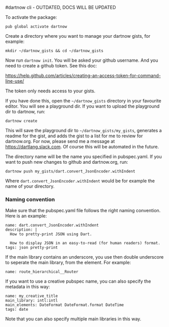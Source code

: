 #dartnow cli - OUTDATED, DOCS WILL BE UPDATED

To activate the package:

`pub global activate dartnow`

Create a directory where you want to manage your dartnow gists, for example:

`mkdir ~/dartnow_gists && cd ~/dartnow_gists`

Now run `dartnow init`. You will be asked your github username. And you need to create a github token. See this doc:

https://help.github.com/articles/creating-an-access-token-for-command-line-use/

The token only needs access to your gists.

If you have done this, open the `~/dartnow_gists` directory in your favourite editor. You will see a playground dir. If you want to upload the playground dir to dartnow, run:

`dartnow create`

This will save the playground dir to `~/dartnow_gists/my_gists`, generates a readme for the gist, and adds the gist to a list for me to review for dartnow.org. For now, please send me a message at https://dartlang.slack.com. Of course this will be automated in the future.

The directory name will be the name you specified in pubspec.yaml. If you want to push new changes to github and dartnow.org, run:

`dartnow push my_gists/dart.convert_JsonEncoder.withIndent`

Where `dart.convert_JsonEncoder.withIndent` would be for example the name of your directory.

### Naming convention

Make sure that the pubspec.yaml file follows the right naming convention. Here is an example:

```
name: dart.convert_JsonEncoder.withIndent
description: |
  How to pretty-print JSON using Dart.

  How to display JSON in an easy-to-read (for human readers) format.
tags: json pretty-print
```

If the main library contains an underscore, you use then double underscore to seperate the main library, from the element. For example:

```
name: route_hierarchical__Router
```

If you want to use a creative pubspec name, you can also specify the metadata in this way:

```
name: my_creative_title
main_library: intl:intl
main_elements: DateFormat DateFormat.format DateTime
tags: date
```

Note that you can also specify multiple main libraries in this way.
